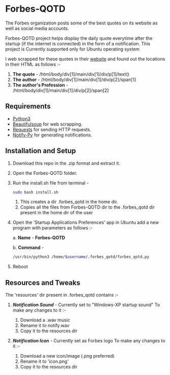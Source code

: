 # Forbes-QOTD

The Forbes organization posts some of the best quotes on its website as well as social media accounts.


Forbes-QOTD project helps display the daily quote everytime after the startup (if the internet is connected) in the form of a notification.
This project is Currently supported only for Ubuntu operating system

I web scrapped for these quotes in their [website](https://www.forbes.com) and found out the locations in their HTML as follows :-

1. **The quote**               - /html/body/div[1]/main/div[1]/div/p[1]/text()
2. **The author**              - /html/body/div[1]/main/div[1]/div/p[2]/span[1]
3. **The author's Profession** - /html/body/div[1]/main/div[1]/div/p[2]/span[2]



## Requirements
* [Python3](https://www.python.org/downloads/)
* [Beautifulsoup](https://pypi.org/project/beautifulsoup4/) for web scrapping.
* [Requests](https://pypi.org/project/requests/) for sending HTTP requests.
* [Notify-Py](https://pypi.org/project/notify-py/) for generating notifications.


## Installation and Setup
1. Download this repo in the .zip format and extract it.
2. Open the Forbes-QOTD folder.
3. Run the install.sh file from terminal - 
   ```bash
   sudo bash install.sh
   ```
   
   1. This creates a dir .forbes_qotd in the home dir.
   2. Copies all the files from Forbes-QOTD dir to the .forbes_qotd dir present in the home dir of the user

4. Open the 'Startup Applications Preferences' app in Ubuntu add a new program with parameters as follows :-

    a. **Name** - **Forbes-QOTD**
    
    b. **Command** -
    ```bash
    /usr/bin/python3 /home/$username/.forbes_qotd/forbes_qotd.py
    ```
5. Reboot

## Resources and Tweaks
The 'resources' dir present in .forbes_qotd contains :-
1. ***Notification Sound*** - Currently set to "Windows-XP startup sound"
   To make any changes to it :- 
      1. Download a .wav music
      2. Rename it to notify.wav
      3. Copy it to the resources dir
      
2. ***Notification Icon*** - Currently set as Forbes logo
   To make any changes to it :-
      1. Download a new icon/image (.png preferred)
      2. Rename it to 'icon.png'
      3. Copy it to the resources dir
